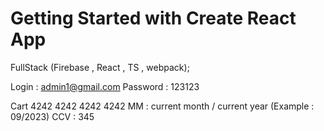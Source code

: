 # Getting Started with Create React App

FullStack (Firebase , React , TS , webpack);

Login : admin1@gmail.com
Password : 123123

Cart 4242 4242 4242 4242
MM : current month / current year  (Example : 09/2023)
CCV : 345


